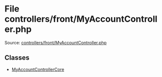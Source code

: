 File controllers/front/MyAccountController.php
=========

Source: [controllers/front/MyAccountController.php](https://github.com/PrestaShop/PrestaShop/blob/1.6.1.2/controllers/front/MyAccountController.php)


Classes
-------

* [MyAccountControllerCore](class.MyAccountControllerCore.md)

